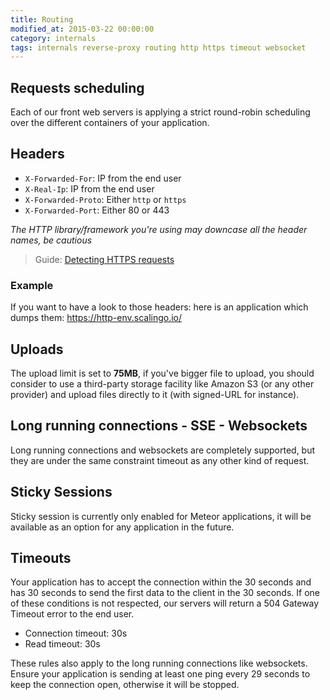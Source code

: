 ```yaml
---
title: Routing
modified_at: 2015-03-22 00:00:00
category: internals
tags: internals reverse-proxy routing http https timeout websocket
---
```


## Requests scheduling

Each of our front web servers is applying a strict round-robin scheduling over the different
containers of your application.

## Headers

* `X-Forwarded-For`: IP from the end user
* `X-Real-Ip`: IP from the end user
* `X-Forwarded-Proto`: Either `http` or `https`
* `X-Forwarded-Port`: Either 80 or 443

_The HTTP library/framework you're using may downcase all the header names, be cautious_

<blockquote class="bg-info">
  Guide: <a href="/internals/detecting-https-requests.html">Detecting HTTPS requests</a>
</blockquote>

### Example

If you want to have a look to those headers: here is an application which dumps
them: https://http-env.scalingo.io/

## Uploads

The upload limit is set to **75MB**, if you've bigger file to upload, you should consider
to use a third-party storage facility like Amazon S3 (or any other provider) and upload
files directly to it (with signed-URL for instance).

## Long running connections - SSE - Websockets

Long running connections and websockets are completely supported, but they are under
the same constraint timeout as any other kind of request.

## Sticky Sessions

Sticky session is currently only enabled for Meteor applications, it will be
available as an option for any application in the future.

## Timeouts

Your application has to accept the connection within the 30 seconds and has 30
seconds to send the first data to the client in the 30 seconds. If one of these
conditions is not respected, our servers will return a 504 Gateway Timeout
error to the end user.

* Connection timeout: 30s
* Read timeout: 30s

These rules also apply to the long running connections like websockets. Ensure
your application is sending at least one ping every 29 seconds to keep the connection
open, otherwise it will be stopped. 
